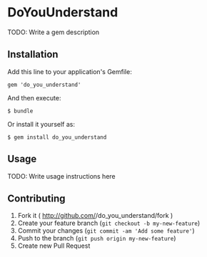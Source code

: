 # DoYouUnderstand

TODO: Write a gem description

## Installation

Add this line to your application's Gemfile:

    gem 'do_you_understand'

And then execute:

    $ bundle

Or install it yourself as:

    $ gem install do_you_understand

## Usage

TODO: Write usage instructions here

## Contributing

1. Fork it ( http://github.com/<my-github-username>/do_you_understand/fork )
2. Create your feature branch (`git checkout -b my-new-feature`)
3. Commit your changes (`git commit -am 'Add some feature'`)
4. Push to the branch (`git push origin my-new-feature`)
5. Create new Pull Request
